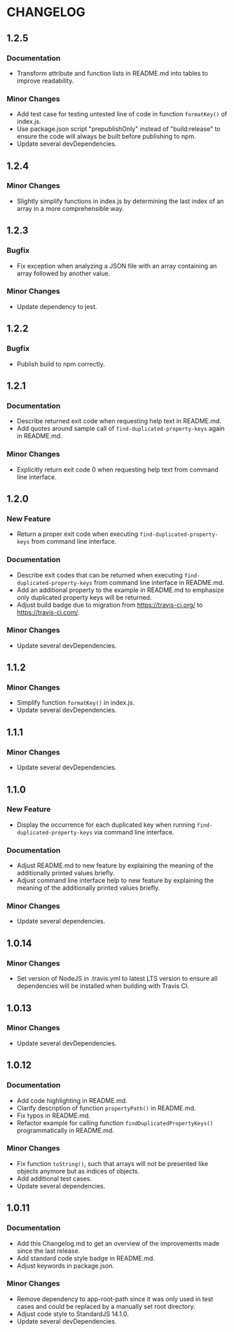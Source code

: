 # CHANGELOG 

## 1.2.5

### Documentation
- Transform attribute and function lists in README.md into tables to improve readability.

### Minor Changes
- Add test case for testing untested line of code in function `formatKey()` of index.js.
- Use package.json script "prepublishOnly" instead of "build:release" to ensure the code will always be built before publishing to npm.
- Update several devDependencies.

## 1.2.4

### Minor Changes
- Slightly simplify functions in index.js by determining the last index of an array in a more comprehensible way.

## 1.2.3

### Bugfix
- Fix exception when analyzing a JSON file with an array containing an array followed by another value.

### Minor Changes
- Update dependency to jest.

## 1.2.2

### Bugfix
- Publish build to npm correctly.

## 1.2.1

### Documentation
- Describe returned exit code when requesting help text in README.md.
- Add quotes around sample call of `find-duplicated-property-keys` again in README.md.

### Minor Changes
- Explicitly return exit code 0 when requesting help text from command line interface.

## 1.2.0

### New Feature
- Return a proper exit code when executing `find-duplicated-property-keys` from command line interface.

### Documentation
- Describe exit codes that can be returned when executing `find-duplicated-property-keys` from command line interface in README.md.
- Add an additional property to the example in README.md to emphasize only duplicated property keys will be returned.
- Adjust build badge due to migration from https://travis-ci.org/ to https://travis-ci.com/.

### Minor Changes
- Update several devDependencies.

## 1.1.2

### Minor Changes
- Simplify function `formatKey()` in index.js.
- Update several devDependencies.

## 1.1.1

### Minor Changes
- Update several devDependencies.

## 1.1.0

### New Feature
- Display the occurrence for each duplicated key when running `find-duplicated-property-keys` via command line interface.

### Documentation
- Adjust README.md to new feature by explaining the meaning of the additionally printed values briefly.
- Adjust command line interface help to new feature by explaining the meaning of the additionally printed values briefly.

### Minor Changes
- Update several dependencies.

## 1.0.14

### Minor Changes
- Set version of NodeJS in .travis.yml to latest LTS version to ensure all dependencies will be installed when building with Travis CI.

## 1.0.13

### Minor Changes
- Update several devDependencies.

## 1.0.12

### Documentation
- Add code highlighting in README.md.
- Clarify description of function `propertyPath()` in README.md.
- Fix typos in README.md.
- Refactor example for calling function `findDuplicatedPropertyKeys()` programmatically in README.md.

### Minor Changes
- Fix function `toString()`, such that arrays will not be presented like objects anymore but as indices of objects.
- Add additional test cases.
- Update several dependencies.

## 1.0.11

### Documentation
- Add this Changelog.md to get an overview of the improvements made since the last release.
- Add standard code style badge in README.md.
- Adjust keywords in package.json.

### Minor Changes
- Remove dependency to app-root-path since it was only used in test cases and could be replaced by a manually set root directory.
- Adjust code style to StandardJS 14.1.0.
- Update several devDependencies.